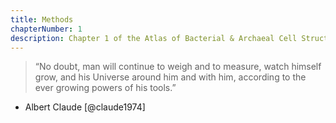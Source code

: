 ```yaml
---
title: Methods
chapterNumber: 1
description: Chapter 1 of the Atlas of Bacterial & Archaeal Cell Structure covers methods used to image bacterial and archaeal cells and their components.
---
```

> “No doubt, man will continue to weigh and to measure, watch himself grow, and his Universe around him and with him, according to the ever growing powers of his tools.”  
- Albert Claude [@claude1974]

